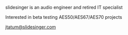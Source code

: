 slidesinger is an audio engineer and retired IT specialist

Interested in beta testing AES50/AES67/AES70 projects

jtatum@slidesinger.com

<!---
slidesinger/slidesinger is a ✨ special ✨ repository because its `README.md` (this file) appears on your GitHub profile.
You can click the Preview link to take a look at your changes.
--->

